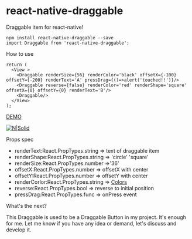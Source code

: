 # react-native-draggable
Draggable item for react-native!

```
npm install react-native-draggable --save
import Draggable from 'react-native-draggable';
```
How to use

```
return (
  <View >
    <Draggable renderSize={56} renderColor='black' offsetX={-100} offsetY={-200} renderText='A' pressDrag={()=>alert('touched!!')}/> 
    <Draggable reverse={false} renderColor='red' renderShape='square' offsetX={0} offsetY={0} renderText='B'/>
    <Draggable/>
  </View>
);
```
[DEMO](https://github.com/tongyy/react-native-draggable/blob/master/demo/demo.gif)

[![N|Solid](https://github.com/tongyy/react-native-draggable/blob/master/demo/demo.gif)](https://github.com/tongyy/react-native-draggable/blob/master/demo/demo.gif)

Props spec

* renderText:React.PropTypes.string => text of draggable item
* renderShape:React.PropTypes.string => 'circle' 'square'
* renderSize:React.PropTypes.number =>'36' 
* offsetX:React.PropTypes.number => offsetX with center
* offsetY:React.PropTypes.number => offsetY with center
* renderCorlor:React.PropTypes.string => [Colors](https://facebook.github.io/react-native/docs/colors.html)
* reverse:React.PropTypes.bool => reverse to initial position
* pressDrag:React.PropTypes.func => onPress event

What's the next?

This Draggable is used to be a Draggable Button in my project. It's enough for me.
Let me know if you have any idea or demand, let's discuss and develop it.
    
    
   
